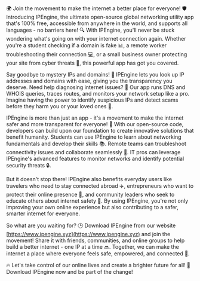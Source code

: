 🌍 Join the movement to make the internet a better place for everyone! 🛡️ Introducing IPEngine, the ultimate open-source global networking utility app that's 100% free, accessible from anywhere in the world, and supports all languages - no barriers here! 🔍 With IPEngine, you'll never be stuck wondering what's going on with your internet connection again. Whether you're a student checking if a domain is fake 📊, a remote worker troubleshooting their connection 💻, or a small business owner protecting your site from cyber threats 🚀, this powerful app has got you covered.

Say goodbye to mystery IPs and domains! 👋 IPEngine lets you look up IP addresses and domains with ease, giving you the transparency you deserve. Need help diagnosing internet issues? 🔧 Our app runs DNS and WHOIS queries, traces routes, and monitors your network setup like a pro. Imagine having the power to identify suspicious IPs and detect scams before they harm you or your loved ones 🚫.

IPEngine is more than just an app - it's a movement to make the internet safer and more transparent for everyone! 💪 With our open-source code, developers can build upon our foundation to create innovative solutions that benefit humanity. Students can use IPEngine to learn about networking fundamentals and develop their skills 📚. Remote teams can troubleshoot connectivity issues and collaborate seamlessly 🤝. IT pros can leverage IPEngine's advanced features to monitor networks and identify potential security threats 🔒.

But it doesn't stop there! IPEngine also benefits everyday users like travelers who need to stay connected abroad ✈️, entrepreneurs who want to protect their online presence 💼, and community leaders who seek to educate others about internet safety 🏰. By using IPEngine, you're not only improving your own online experience but also contributing to a safer, smarter internet for everyone.

So what are you waiting for? 🕒 Download IPEngine from our website [https://www.ipengine.xyz](https://www.ipengine.xyz) and join the movement! Share it with friends, communities, and online groups to help build a better internet - one IP at a time 🔜. Together, we can make the internet a place where everyone feels safe, empowered, and connected 💖.

🔥 Let's take control of our online lives and create a brighter future for all! 🌟 Download IPEngine now and be part of the change!